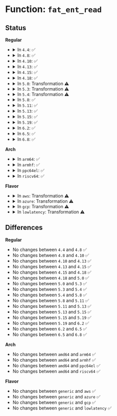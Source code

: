# Function: <code>fat_ent_read</code>

## Status
<b>Regular</b>
<ul>
<li>
<details>
<summary>In <code>4.4</code>: ✅</summary>

```c
int fat_ent_read(struct inode *inode, struct fat_entry *fatent, int entry);
```

**Collision:** Unique Global

**Inline:** No

**Transformation:** False

**Instances:**

```
In fs/fat/fatent.c (ffffffff812f9820)
Location: fs/fat/fatent.c:348
Inline: False
Direct callers:
  - fs/fat/cache.c:fat_get_cluster
  - fs/fat/fatent.c:fat_free_clusters
  - fs/fat/file.c:fat_truncate_blocks
  - fs/fat/misc.c:fat_chain_add
```
**Symbols:**

```
ffffffff812f9820-ffffffff812f99e8: fat_ent_read (STB_GLOBAL)
```
</details>
</li>
<li>
<details>
<summary>In <code>4.8</code>: ✅</summary>

```c
int fat_ent_read(struct inode *inode, struct fat_entry *fatent, int entry);
```

**Collision:** Unique Global

**Inline:** No

**Transformation:** False

**Instances:**

```
In fs/fat/fatent.c (ffffffff8132d450)
Location: fs/fat/fatent.c:348
Inline: False
Direct callers:
  - fs/fat/cache.c:fat_get_cluster
  - fs/fat/fatent.c:fat_free_clusters
  - fs/fat/file.c:fat_truncate_blocks
  - fs/fat/misc.c:fat_chain_add
```
**Symbols:**

```
ffffffff8132d450-ffffffff8132d618: fat_ent_read (STB_GLOBAL)
```
</details>
</li>
<li>
<details>
<summary>In <code>4.10</code>: ✅</summary>

```c
int fat_ent_read(struct inode *inode, struct fat_entry *fatent, int entry);
```

**Collision:** Unique Global

**Inline:** No

**Transformation:** False

**Instances:**

```
In fs/fat/fatent.c (ffffffff81343190)
Location: fs/fat/fatent.c:348
Inline: False
Direct callers:
  - fs/fat/cache.c:fat_get_cluster
  - fs/fat/fatent.c:fat_free_clusters
  - fs/fat/file.c:fat_truncate_blocks
  - fs/fat/misc.c:fat_chain_add
```
**Symbols:**

```
ffffffff81343190-ffffffff81343358: fat_ent_read (STB_GLOBAL)
```
</details>
</li>
<li>
<details>
<summary>In <code>4.13</code>: ✅</summary>

```c
int fat_ent_read(struct inode *inode, struct fat_entry *fatent, int entry);
```

**Collision:** Unique Global

**Inline:** No

**Transformation:** False

**Instances:**

```
In fs/fat/fatent.c (ffffffff81357bf0)
Location: fs/fat/fatent.c:348
Inline: False
Direct callers:
  - fs/fat/cache.c:fat_get_cluster
  - fs/fat/fatent.c:fat_free_clusters
  - fs/fat/file.c:fat_truncate_blocks
  - fs/fat/misc.c:fat_chain_add
```
**Symbols:**

```
ffffffff81357bf0-ffffffff81357e08: fat_ent_read (STB_GLOBAL)
```
</details>
</li>
<li>
<details>
<summary>In <code>4.15</code>: ✅</summary>

```c
int fat_ent_read(struct inode *inode, struct fat_entry *fatent, int entry);
```

**Collision:** Unique Global

**Inline:** No

**Transformation:** False

**Instances:**

```
In fs/fat/fatent.c (ffffffff8137c8a0)
Location: fs/fat/fatent.c:348
Inline: False
Direct callers:
  - fs/fat/cache.c:fat_get_cluster
  - fs/fat/fatent.c:fat_free_clusters
  - fs/fat/file.c:fat_truncate_blocks
  - fs/fat/misc.c:fat_chain_add
```
**Symbols:**

```
ffffffff8137c8a0-ffffffff8137cad0: fat_ent_read (STB_GLOBAL)
```
</details>
</li>
<li>
<details>
<summary>In <code>4.18</code>: ✅</summary>

```c
int fat_ent_read(struct inode *inode, struct fat_entry *fatent, int entry);
```

**Collision:** Unique Global

**Inline:** No

**Transformation:** False

**Instances:**

```
In fs/fat/fatent.c (ffffffff813ab330)
Location: fs/fat/fatent.c:348
Inline: False
Direct callers:
  - fs/fat/cache.c:fat_get_cluster
  - fs/fat/fatent.c:fat_free_clusters
  - fs/fat/file.c:fat_truncate_blocks
  - fs/fat/misc.c:fat_chain_add
```
**Symbols:**

```
ffffffff813ab330-ffffffff813ab522: fat_ent_read (STB_GLOBAL)
```
</details>
</li>
<li>
<details>
<summary>In <code>5.0</code>: Transformation ⚠️</summary>

```c
int fat_ent_read(struct inode *inode, struct fat_entry *fatent, int entry);
```

**Collision:** Unique Global

**Inline:** No

**Transformation:** True

**Instances:**

```
In fs/fat/fatent.c (0)
Location: fs/fat/fatent.c:347
Inline: False
Direct callers:
  - fs/fat/cache.c:fat_get_cluster
  - fs/fat/fatent.c:fat_free_clusters
  - fs/fat/file.c:fat_truncate_blocks
  - fs/fat/misc.c:fat_chain_add
```
**Symbols:**

```
ffffffff813c5435-ffffffff813c54b2: fat_ent_read.cold.22 (STB_LOCAL)
ffffffff813c4190-ffffffff813c4359: fat_ent_read (STB_GLOBAL)
```
</details>
</li>
<li>
<details>
<summary>In <code>5.3</code>: Transformation ⚠️</summary>

```c
int fat_ent_read(struct inode *inode, struct fat_entry *fatent, int entry);
```

**Collision:** Unique Global

**Inline:** No

**Transformation:** True

**Instances:**

```
In fs/fat/fatent.c (0)
Location: fs/fat/fatent.c:347
Inline: False
Direct callers:
  - fs/fat/cache.c:fat_get_cluster
  - fs/fat/fatent.c:fat_free_clusters
  - fs/fat/file.c:fat_truncate_blocks
  - fs/fat/misc.c:fat_chain_add
```
**Symbols:**

```
ffffffff813eff46-ffffffff813effcf: fat_ent_read.cold (STB_LOCAL)
ffffffff813eea70-ffffffff813eec4d: fat_ent_read (STB_GLOBAL)
```
</details>
</li>
<li>
<details>
<summary>In <code>5.4</code>: Transformation ⚠️</summary>

```c
int fat_ent_read(struct inode *inode, struct fat_entry *fatent, int entry);
```

**Collision:** Unique Global

**Inline:** No

**Transformation:** True

**Instances:**

```
In fs/fat/fatent.c (0)
Location: fs/fat/fatent.c:347
Inline: False
Direct callers:
  - fs/fat/cache.c:fat_get_cluster
  - fs/fat/fatent.c:fat_free_clusters
  - fs/fat/file.c:fat_truncate_blocks
  - fs/fat/misc.c:fat_chain_add
```
**Symbols:**

```
ffffffff81409e31-ffffffff81409eba: fat_ent_read.cold (STB_LOCAL)
ffffffff81408ae0-ffffffff81408cbd: fat_ent_read (STB_GLOBAL)
```
</details>
</li>
<li>
<details>
<summary>In <code>5.8</code>: ✅</summary>

```c
int fat_ent_read(struct inode *inode, struct fat_entry *fatent, int entry);
```

**Collision:** Unique Global

**Inline:** No

**Transformation:** False

**Instances:**

```
In fs/fat/fatent.c (ffffffff81456730)
Location: fs/fat/fatent.c:347
Inline: False
Direct callers:
  - fs/fat/cache.c:fat_get_cluster
  - fs/fat/fatent.c:fat_free_clusters
  - fs/fat/misc.c:fat_chain_add
```
**Symbols:**

```
ffffffff81456730-ffffffff81456936: fat_ent_read (STB_GLOBAL)
```
</details>
</li>
<li>
<details>
<summary>In <code>5.11</code>: ✅</summary>

```c
int fat_ent_read(struct inode *inode, struct fat_entry *fatent, int entry);
```

**Collision:** Unique Global

**Inline:** No

**Transformation:** False

**Instances:**

```
In fs/fat/fatent.c (ffffffff81472af0)
Location: fs/fat/fatent.c:347
Inline: False
Direct callers:
  - fs/fat/cache.c:fat_get_cluster
  - fs/fat/fatent.c:fat_free_clusters
  - fs/fat/misc.c:fat_chain_add
```
**Symbols:**

```
ffffffff81472af0-ffffffff81472cf6: fat_ent_read (STB_GLOBAL)
```
</details>
</li>
<li>
<details>
<summary>In <code>5.13</code>: ✅</summary>

```c
int fat_ent_read(struct inode *inode, struct fat_entry *fatent, int entry);
```

**Collision:** Unique Global

**Inline:** No

**Transformation:** False

**Instances:**

```
In fs/fat/fatent.c (ffffffff81478510)
Location: fs/fat/fatent.c:347
Inline: False
Direct callers:
  - fs/fat/cache.c:fat_get_cluster
  - fs/fat/fatent.c:fat_free_clusters
  - fs/fat/misc.c:fat_chain_add
```
**Symbols:**

```
ffffffff81478510-ffffffff81478716: fat_ent_read (STB_GLOBAL)
```
</details>
</li>
<li>
<details>
<summary>In <code>5.15</code>: ✅</summary>

```c
int fat_ent_read(struct inode *inode, struct fat_entry *fatent, int entry);
```

**Collision:** Unique Global

**Inline:** No

**Transformation:** False

**Instances:**

```
In fs/fat/fatent.c (ffffffff814cf8f0)
Location: fs/fat/fatent.c:348
Inline: False
Direct callers:
  - fs/fat/cache.c:fat_get_cluster
  - fs/fat/fatent.c:fat_free_clusters
  - fs/fat/misc.c:fat_chain_add
```
**Symbols:**

```
ffffffff814cf8f0-ffffffff814cfb0d: fat_ent_read (STB_GLOBAL)
```
</details>
</li>
<li>
<details>
<summary>In <code>5.19</code>: ✅</summary>

```c
int fat_ent_read(struct inode *inode, struct fat_entry *fatent, int entry);
```

**Collision:** Unique Global

**Inline:** No

**Transformation:** False

**Instances:**

```
In fs/fat/fatent.c (ffffffff8155c3b0)
Location: fs/fat/fatent.c:349
Inline: False
Direct callers:
  - fs/fat/cache.c:fat_get_cluster
  - fs/fat/fatent.c:fat_free_clusters
  - fs/fat/misc.c:fat_chain_add
```
**Symbols:**

```
ffffffff8155c3b0-ffffffff8155c5be: fat_ent_read (STB_GLOBAL)
```
</details>
</li>
<li>
<details>
<summary>In <code>6.2</code>: ✅</summary>

```c
int fat_ent_read(struct inode *inode, struct fat_entry *fatent, int entry);
```

**Collision:** Unique Global

**Inline:** No

**Transformation:** False

**Instances:**

```
In fs/fat/fatent.c (ffffffff815fe310)
Location: fs/fat/fatent.c:349
Inline: False
Direct callers:
  - fs/fat/cache.c:fat_get_cluster
  - fs/fat/fatent.c:fat_free_clusters
  - fs/fat/misc.c:fat_chain_add
```
**Symbols:**

```
ffffffff815fe310-ffffffff815fe592: fat_ent_read (STB_GLOBAL)
```
</details>
</li>
<li>
<details>
<summary>In <code>6.5</code>: ✅</summary>

```c
int fat_ent_read(struct inode *inode, struct fat_entry *fatent, int entry);
```

**Collision:** Unique Global

**Inline:** No

**Transformation:** False

**Instances:**

```
In fs/fat/fatent.c (ffffffff816362e0)
Location: fs/fat/fatent.c:349
Inline: False
Direct callers:
  - fs/fat/cache.c:fat_get_cluster
  - fs/fat/fatent.c:fat_free_clusters
  - fs/fat/misc.c:fat_chain_add
```
**Symbols:**

```
ffffffff816362e0-ffffffff81636562: fat_ent_read (STB_GLOBAL)
```
</details>
</li>
<li>
<details>
<summary>In <code>6.8</code>: ✅</summary>

```c
int fat_ent_read(struct inode *inode, struct fat_entry *fatent, int entry);
```

**Collision:** Unique Global

**Inline:** No

**Transformation:** False

**Instances:**

```
In fs/fat/fatent.c (ffffffff8166f7d0)
Location: fs/fat/fatent.c:349
Inline: False
Direct callers:
  - fs/fat/cache.c:fat_get_cluster
  - fs/fat/fatent.c:fat_free_clusters
  - fs/fat/misc.c:fat_chain_add
```
**Symbols:**

```
ffffffff8166f7d0-ffffffff8166fa52: fat_ent_read (STB_GLOBAL)
```
</details>
</li>
</ul>
<b>Arch</b>
<ul>
<li>
<details>
<summary>In <code>arm64</code>: ✅</summary>

```c
int fat_ent_read(struct inode *inode, struct fat_entry *fatent, int entry);
```

**Collision:** Unique Global

**Inline:** No

**Transformation:** False

**Instances:**

```
In fs/fat/fatent.c (ffff8000104e9248)
Location: fs/fat/fatent.c:347
Inline: False
Direct callers:
  - fs/fat/cache.c:fat_get_cluster
  - fs/fat/fatent.c:fat_free_clusters
  - fs/fat/file.c:fat_truncate_blocks
  - fs/fat/misc.c:fat_chain_add
```
**Symbols:**

```
ffff8000104e9248-ffff8000104e9460: fat_ent_read (STB_GLOBAL)
```
</details>
</li>
<li>
<details>
<summary>In <code>armhf</code>: ✅</summary>

```c
int fat_ent_read(struct inode *inode, struct fat_entry *fatent, int entry);
```

**Collision:** Unique Global

**Inline:** No

**Transformation:** False

**Instances:**

```
In fs/fat/fatent.c (c06a6ef0)
Location: fs/fat/fatent.c:347
Inline: False
Direct callers:
  - fs/fat/cache.c:fat_get_cluster
  - fs/fat/fatent.c:fat_free_clusters
  - fs/fat/file.c:fat_truncate_blocks
  - fs/fat/misc.c:fat_chain_add
```
**Symbols:**

```
c06a6ef0-c06a7164: fat_ent_read (STB_GLOBAL)
```
</details>
</li>
<li>
<details>
<summary>In <code>ppc64el</code>: ✅</summary>

```c
int fat_ent_read(struct inode *inode, struct fat_entry *fatent, int entry);
```

**Collision:** Unique Global

**Inline:** No

**Transformation:** False

**Instances:**

```
In fs/fat/fatent.c (c000000000626ba0)
Location: fs/fat/fatent.c:347
Inline: False
Direct callers:
  - fs/fat/cache.c:fat_get_cluster
  - fs/fat/fatent.c:fat_free_clusters
  - fs/fat/file.c:fat_truncate_blocks
  - fs/fat/misc.c:fat_chain_add
```
**Symbols:**

```
c000000000626ba0-c000000000626ea4: fat_ent_read (STB_GLOBAL)
```
</details>
</li>
<li>
<details>
<summary>In <code>riscv64</code>: ✅</summary>

```c
int fat_ent_read(struct inode *inode, struct fat_entry *fatent, int entry);
```

**Collision:** Unique Global

**Inline:** No

**Transformation:** False

**Instances:**

```
In fs/fat/fatent.c (ffffffe00035a3bc)
Location: fs/fat/fatent.c:347
Inline: False
Direct callers:
  - fs/fat/cache.c:fat_get_cluster
  - fs/fat/fatent.c:fat_free_clusters
  - fs/fat/file.c:fat_truncate_blocks
  - fs/fat/misc.c:fat_chain_add
```
**Symbols:**

```
ffffffe00035a3bc-ffffffe00035a556: fat_ent_read (STB_GLOBAL)
```
</details>
</li>
</ul>
<b>Flavor</b>
<ul>
<li>
<details>
<summary>In <code>aws</code>: Transformation ⚠️</summary>

```c
int fat_ent_read(struct inode *inode, struct fat_entry *fatent, int entry);
```

**Collision:** Unique Global

**Inline:** No

**Transformation:** True

**Instances:**

```
In fs/fat/fatent.c (0)
Location: fs/fat/fatent.c:347
Inline: False
Direct callers:
  - fs/fat/cache.c:fat_get_cluster
  - fs/fat/fatent.c:fat_free_clusters
  - fs/fat/file.c:fat_truncate_blocks
  - fs/fat/misc.c:fat_chain_add
```
**Symbols:**

```
ffffffff81402411-ffffffff8140249a: fat_ent_read.cold (STB_LOCAL)
ffffffff814010c0-ffffffff8140129d: fat_ent_read (STB_GLOBAL)
```
</details>
</li>
<li>
<details>
<summary>In <code>azure</code>: Transformation ⚠️</summary>

```c
int fat_ent_read(struct inode *inode, struct fat_entry *fatent, int entry);
```

**Collision:** Unique Global

**Inline:** No

**Transformation:** True

**Instances:**

```
In fs/fat/fatent.c (0)
Location: fs/fat/fatent.c:347
Inline: False
Direct callers:
  - fs/fat/cache.c:fat_get_cluster
  - fs/fat/fatent.c:fat_free_clusters
  - fs/fat/file.c:fat_truncate_blocks
  - fs/fat/misc.c:fat_chain_add
```
**Symbols:**

```
ffffffff813f2e91-ffffffff813f2f1a: fat_ent_read.cold (STB_LOCAL)
ffffffff813f1b40-ffffffff813f1d1d: fat_ent_read (STB_GLOBAL)
```
</details>
</li>
<li>
<details>
<summary>In <code>gcp</code>: Transformation ⚠️</summary>

```c
int fat_ent_read(struct inode *inode, struct fat_entry *fatent, int entry);
```

**Collision:** Unique Global

**Inline:** No

**Transformation:** True

**Instances:**

```
In fs/fat/fatent.c (0)
Location: fs/fat/fatent.c:347
Inline: False
Direct callers:
  - fs/fat/cache.c:fat_get_cluster
  - fs/fat/fatent.c:fat_free_clusters
  - fs/fat/file.c:fat_truncate_blocks
  - fs/fat/misc.c:fat_chain_add
```
**Symbols:**

```
ffffffff813ff791-ffffffff813ff81a: fat_ent_read.cold (STB_LOCAL)
ffffffff813fe440-ffffffff813fe61d: fat_ent_read (STB_GLOBAL)
```
</details>
</li>
<li>
<details>
<summary>In <code>lowlatency</code>: Transformation ⚠️</summary>

```c
int fat_ent_read(struct inode *inode, struct fat_entry *fatent, int entry);
```

**Collision:** Unique Global

**Inline:** No

**Transformation:** True

**Instances:**

```
In fs/fat/fatent.c (0)
Location: fs/fat/fatent.c:347
Inline: False
Direct callers:
  - fs/fat/cache.c:fat_get_cluster
  - fs/fat/fatent.c:fat_free_clusters
  - fs/fat/file.c:fat_truncate_blocks
  - fs/fat/misc.c:fat_chain_add
```
**Symbols:**

```
ffffffff814153bc-ffffffff81415445: fat_ent_read.cold (STB_LOCAL)
ffffffff81414060-ffffffff8141423d: fat_ent_read (STB_GLOBAL)
```
</details>
</li>
</ul>

## Differences
<b>Regular</b>
<ul>
<li>
No changes between <code>4.4</code> and <code>4.8</code> ✅
</li>
<li>
No changes between <code>4.8</code> and <code>4.10</code> ✅
</li>
<li>
No changes between <code>4.10</code> and <code>4.13</code> ✅
</li>
<li>
No changes between <code>4.13</code> and <code>4.15</code> ✅
</li>
<li>
No changes between <code>4.15</code> and <code>4.18</code> ✅
</li>
<li>
No changes between <code>4.18</code> and <code>5.0</code> ✅
</li>
<li>
No changes between <code>5.0</code> and <code>5.3</code> ✅
</li>
<li>
No changes between <code>5.3</code> and <code>5.4</code> ✅
</li>
<li>
No changes between <code>5.4</code> and <code>5.8</code> ✅
</li>
<li>
No changes between <code>5.8</code> and <code>5.11</code> ✅
</li>
<li>
No changes between <code>5.11</code> and <code>5.13</code> ✅
</li>
<li>
No changes between <code>5.13</code> and <code>5.15</code> ✅
</li>
<li>
No changes between <code>5.15</code> and <code>5.19</code> ✅
</li>
<li>
No changes between <code>5.19</code> and <code>6.2</code> ✅
</li>
<li>
No changes between <code>6.2</code> and <code>6.5</code> ✅
</li>
<li>
No changes between <code>6.5</code> and <code>6.8</code> ✅
</li>
</ul>
<b>Arch</b>
<ul>
<li>
No changes between <code>amd64</code> and <code>arm64</code> ✅
</li>
<li>
No changes between <code>amd64</code> and <code>armhf</code> ✅
</li>
<li>
No changes between <code>amd64</code> and <code>ppc64el</code> ✅
</li>
<li>
No changes between <code>amd64</code> and <code>riscv64</code> ✅
</li>
</ul>
<b>Flavor</b>
<ul>
<li>
No changes between <code>generic</code> and <code>aws</code> ✅
</li>
<li>
No changes between <code>generic</code> and <code>azure</code> ✅
</li>
<li>
No changes between <code>generic</code> and <code>gcp</code> ✅
</li>
<li>
No changes between <code>generic</code> and <code>lowlatency</code> ✅
</li>
</ul>
